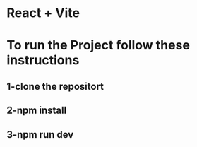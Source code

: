 # React + Vite
# To run the Project follow these instructions
## 1-clone the repositort
## 2-npm install
## 3-npm run dev
